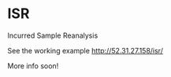 # ISR
Incurred Sample Reanalysis

See the working example
http://52.31.27.158/isr/

More info soon!
